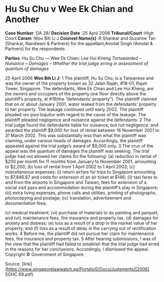 # Hu Su Chu v Wee Ek Chian and Another 



**Case Number** :DA 28/ **Decision Date** :25 April 2006 **Tribunal/Court** :High Court **Coram** :Woo Bih Li J **Counsel Name(s)** :R Shankar and Suzanne Tan (Shankar, Nandwani & Partners) for the appellant;Amolat Singh (Amolat & Partners) for the respondents 

**Parties** :Hu Su Chu — Wee Ek Chian; Lee Hui Kheng _Tortawarded_ – _Nuisance_ – _Damages_ – _Whether the trial judge erring in assessment of quantum of damages_ 

25 April 2006 **Woo Bih Li J:** 1 The plaintiff, Hu Su Chu, is a Taiwanese and was the owner of the property known as 32 Jalan Rajah, #18-01, Rajah Tower, Singapore. The defendants, Wee Ek Chian and Lee Hui Kheng, are the owners and occupiers of the property one floor directly above the plaintiff’s property, at #19(the “defendants’ property”). The plaintiff claimed that on or about January 2001, water leaked from the defendants’ property to her property. The leakage continued until early 2002. The plaintiff pleaded _res ipsa loquitur_ with regard to the cause of the leakage. The plaintiff pleaded negligence and nuisance against the defendants. 2 The trial judge found the defendants liable for nuisance, but not negligence, and awarded the plaintiff $9,000 for loss of rental between 16 November 2001 to 31 March 2002. This was substantially less than what the plaintiff was claiming, under various heads of damages. Accordingly, the plaintiff appealed against the trial judge’s award of $9,000 only. 3 The crux of the appeal was the quantum of damages the plaintiff was seeking. The trial judge had not allowed her claims for the following: (a) reduction in rental of $200 per month for 11 months from January to November 2001, amounting to $2,200; (b) loss of rental from 1 April 2002 to 1 April 2003; (c) miscellaneous expenses: (i) return airfare for trips to Singapore amounting to $7,846.87 and costs for extension of an air ticket at $146; (ii) taxi fares to and from the airports in Singapore and Taiwan, fees for extension of a social visit pass and accommodation during the plaintiff’s stay in Singapore; (iii) extra living expenses, phone calls and utilities, printing of photographs, photocopying and postage; (iv) translation, advertisement and documentation fees; 


(v) medical treatment; (vi) purchase of materials to do painting and parquet; and (vii) maintenance fees, fire insurance and property tax. (d) damages for anxiety and distress; (e) loss as a result of a drop in the market value of her property; and (f) loss as a result of delay in the carrying out of rectification works. 4 Before me, the plaintiff did not pursue her claim for maintenance fees, fire insurance and property tax. 5 After hearing submissions, I was of the view that the plaintiff had failed to establish that the trial judge had erred in the reasons for her conclusions. Accordingly, I dismissed the appeal. Copyright © Government of Singapore. 


Source: [link](https://www.singaporelawwatch.sg/Portals/0/Docs/Judgments/[2006] SGHC 69.pdf)
